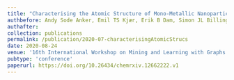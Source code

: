 ```yaml
---
title: "Characterising the Atomic Structure of Mono-Metallic Nanoparticles from X-Ray Scattering Data Using Conditional Generative Models"
authbefore: Andy Sode Anker, Emil TS Kjær, Erik B Dam, Simon JL Billinge, Kirsten MØ Jensen, 
authafter: 
collection: publications
permalink: /publication/2020-07-characterisingAtomicStrucs
date: 2020-08-24
venue: '16th International Workshop on Mining and Learning with Graphs'
pubtype: 'conference'
paperurl: https://doi.org/10.26434/chemrxiv.12662222.v1
---
```

